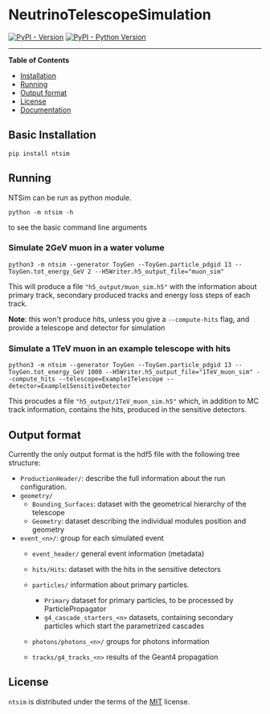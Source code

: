 # NeutrinoTelescopeSimulation

[![PyPI - Version](https://img.shields.io/pypi/v/ntsim.svg)](https://pypi.org/project/ntsim)
[![PyPI - Python Version](https://img.shields.io/pypi/pyversions/ntsim.svg)](https://pypi.org/project/ntsim)

-----

**Table of Contents**

- [Installation](#installation)
- [Running](#running)
- [Output format](#output_format)
- [License](#license)
- [Documentation](https://git.jinr.ru/Baikal/ntsim/-/wikis/home)

## Basic Installation

```console
pip install ntsim
```

## Running

NTSim can be run as python module.

```shell
python -m ntsim -h
```
to see the basic command line arguments

### Simulate 2GeV muon in a water volume
```shell
python3 -m ntsim --generator ToyGen --ToyGen.particle_pdgid 13 --ToyGen.tot_energy_GeV 2 --H5Writer.h5_output_file="muon_sim"
```

This will produce a file `"h5_output/muon_sim.h5"` with the information about primary track, secondary produced tracks and energy loss steps of each track.

**Note**: this won't produce hits, unless you give a `--compute-hits` flag, and provide a telescope and detector for simulation 

### Simulate a 1TeV muon in an example telescope with hits
```shell
python3 -m ntsim --generator ToyGen --ToyGen.particle_pdgid 13 --ToyGen.tot_energy_GeV 1000 --H5Writer.h5_output_file="1TeV_muon_sim" --compute_hits --telescope=Example1Telescope --detector=Example1SensitiveDetector
```
This procudes a file `"h5_output/1TeV_muon_sim.h5"` which, in addition to MC track information, contains the hits, produced in the sensitive detectors.

## Output format

Currently the only output format is the hdf5 file with the following tree structure:

*  `ProductionHeader/`: describe the full information about the run configuration.
* `geometry/`
    * `Bounding_Surfaces`: dataset with the geometrical hierarchy of the telescope
    * `Geometry`: dataset describing the individual modules position and geometry
* `event_<n>/`: group for each simulated event
    * `event_header/` general event information (metadata)        
    * `hits/Hits`: dataset with the hits in the sensitive detectors
    * `particles/` information about primary particles.
        * `Primary` dataset for primary particles, to be processed by ParticlePropagator
        *  `g4_cascade_starters_<n>` datasets, containing secondary particles which start the parametrized cascades
    * `photons/photons_<n>/`  groups for photons information
        
    * `tracks/g4_tracks_<n>` results of the Geant4 propagation 



## License

`ntsim` is distributed under the terms of the [MIT](https://spdx.org/licenses/MIT.html) license.
